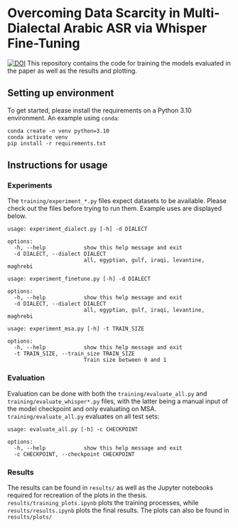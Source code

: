 # Overcoming Data Scarcity in Multi-Dialectal Arabic ASR via Whisper Fine-Tuning
[![DOI](https://zenodo.org/badge/803227691.svg)](https://doi.org/10.5281/zenodo.15553149)
This repository contains the code for training the models evaluated in the paper as well as the results and plotting.

## Setting up environment

To get started, please install the requirements on a Python 3.10 environment. An example using `conda`:

```shell
conda create -n venv python=3.10
conda activate venv
pip install -r requirements.txt
```

## Instructions for usage

### Experiments
The `training/experiment_*.py` files expect datasets to be available. Please check out the files before trying to run them. Example uses are displayed below.

```shell
usage: experiment_dialect.py [-h] -d DIALECT

options:
  -h, --help            show this help message and exit
  -d DIALECT, --dialect DIALECT
                        all, egyptian, gulf, iraqi, levantine, maghrebi
```

```shell
usage: experiment_finetune.py [-h] -d DIALECT

options:
  -h, --help            show this help message and exit
  -d DIALECT, --dialect DIALECT
                        all, egyptian, gulf, iraqi, levantine, maghrebi
```

```shell
usage: experiment_msa.py [-h] -t TRAIN_SIZE

options:
  -h, --help            show this help message and exit
  -t TRAIN_SIZE, --train_size TRAIN_SIZE
                        Train size between 0 and 1
```

### Evaluation

Evaluation can be done with both the `training/evaluate_all.py` and `training/evaluate_whisper*.py` files, with the latter being a manual input of the model checkpoint and only evaluating on MSA. `training/evaluate_all.py` evaluates on all test sets:

```shell
usage: evaluate_all.py [-h] -c CHECKPOINT

options:
  -h, --help            show this help message and exit
  -c CHECKPOINT, --checkpoint CHECKPOINT
```

### Results

The results can be found in `results/` as well as the Jupyter notebooks required for recreation of the plots in the thesis. `results/training_plots.ipynb` plots the training processes, while `results/results.ipynb` plots the final results. The plots can also be found in `results/plots/`
